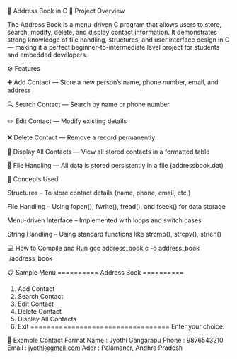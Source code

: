 🧾 Address Book in C
📘 Project Overview

The Address Book is a menu-driven C program that allows users to store, search, modify, delete, and display contact information.
It demonstrates strong knowledge of file handling, structures, and user interface design in C — making it a perfect beginner-to-intermediate level project for students and embedded developers.

⚙️ Features

➕ Add Contact — Store a new person’s name, phone number, email, and address

🔍 Search Contact — Search by name or phone number

✏️ Edit Contact — Modify existing details

❌ Delete Contact — Remove a record permanently

📜 Display All Contacts — View all stored contacts in a formatted table

💾 File Handling — All data is stored persistently in a file (addressbook.dat)

🧠 Concepts Used

Structures – To store contact details (name, phone, email, etc.)

File Handling – Using fopen(), fwrite(), fread(), and fseek() for data storage

Menu-driven Interface – Implemented with loops and switch cases

String Handling – Using standard functions like strcmp(), strcpy(), strlen()

💻 How to Compile and Run
gcc address_book.c -o address_book
./address_book

📋 Sample Menu
========== Address Book ==========
1. Add Contact
2. Search Contact
3. Edit Contact
4. Delete Contact
5. Display All Contacts
6. Exit
==================================
Enter your choice: 

🧩 Example Contact Format
Name  : Jyothi Gangarapu
Phone : 9876543210
Email : jyothi@gmail.com
Addr  : Palamaner, Andhra Pradesh
